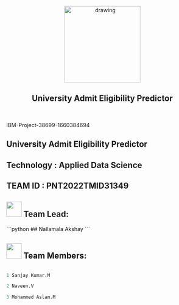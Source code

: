 <!-- # IBM - NALAIYA THIRAN PROJECT -->
<br>
<div align="center">
<img src="https://upload.wikimedia.org/wikipedia/commons/5/51/IBM_logo.svg"  align="center" alt="drawing" width="200" />
  <h2 align="center"> University Admit Eligibility Predictor <br></h2>
</div>
<br> 

 IBM-Project-38699-1660384694

## University Admit Eligibility Predictor

## Technology : Applied Data Science

## TEAM ID : PNT2022TMID31349




<!-- ## Team Lead -->
<h2><img src="https://raw.githubusercontent.com/Tarikul-Islam-Anik/Animated-Fluent-Emojis/master/Emojis/People%20with%20professions/Man%20Technologist%20Light%20Skin%20Tone.png" width="40px"> Team Lead: </h2> 
```python
 ## Nallamala Akshay
```

<!-- ## Team Members -->
<h2><img src="https://raw.githubusercontent.com/Tarikul-Islam-Anik/Animated-Fluent-Emojis/master/Emojis/People%20with%20professions/Man%20Technologist%20Light%20Skin%20Tone.png" width="40px"> Team Members: </h2> 

```python

1 Sanjay Kumar.M

2 Naveen.V

3 Mohammed Aslam.M
```

